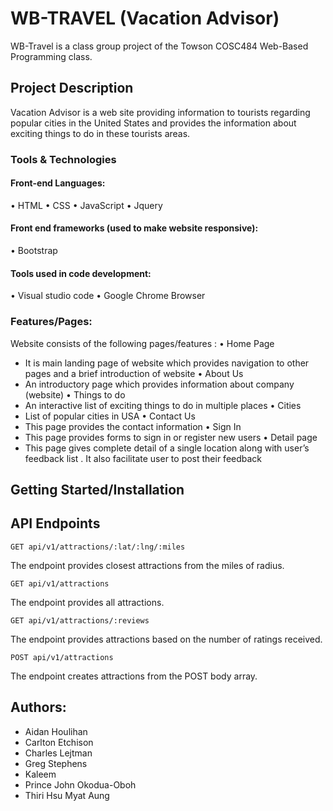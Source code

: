 # WB-TRAVEL (Vacation Advisor)

WB-Travel is a class group project of the Towson COSC484 Web-Based Programming class.

## Project Description

Vacation Advisor is a web site providing information to tourists regarding popular cities in the United States and provides the information about exciting things to do in these tourists areas.

### Tools & Technologies
#### Front-end Languages:
• HTML
• CSS
• JavaScript
• Jquery

#### Front end frameworks (used to make website responsive):
• Bootstrap

#### Tools used in code development:
• Visual studio code
• Google Chrome Browser

### Features/Pages:
Website consists of the following pages/features :
• Home Page
  - It is main landing page of website which provides navigation to other pages and a brief introduction of website
• About Us
  - An introductory page which provides information about company (website)
• Things to do
  - An interactive list of exciting things to do in multiple places
• Cities
  - List of popular cities in USA
• Contact Us
  - This page provides the contact information
• Sign In
  - This page provides forms to sign in or register new users
• Detail page
  - This page gives complete detail of a single location along with user’s feedback list . It also facilitate user to post their feedback



## Getting Started/Installation




## API Endpoints

    GET api/v1/attractions/:lat/:lng/:miles

The endpoint provides closest attractions from the miles of radius.

    GET api/v1/attractions

The endpoint provides all attractions.

    GET api/v1/attractions/:reviews

The endpoint provides attractions based on the number of ratings received.

    POST api/v1/attractions

The endpoint creates attractions from the POST body array.


## Authors:

- Aidan Houlihan
- Carlton Etchison
- Charles Lejtman
- Greg Stephens
- Kaleem
- Prince John Okodua-Oboh
- Thiri Hsu Myat Aung

